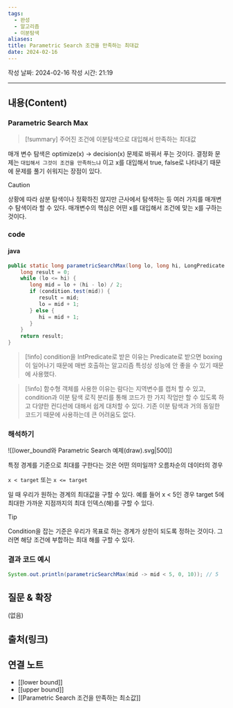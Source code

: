 ```yaml
---
tags:
  - 완성
  - 알고리즘
  - 이분탐색
aliases: 
title: Parametric Search 조건을 만족하는 최대값
date: 2024-02-16
---
```

작성 날짜: 2024-02-16
작성 시간: 21:19


----
## 내용(Content)
### Parametric Search Max
>[!summary] 
>주어진 조건에 이분탐색으로 대입해서 만족하는 최대값

매개 변수 탐색은 optimize(x) -> decision(x) 문제로 바꿔서 푸는 것이다. 결정화 문제는 `대입해서 그것이 조건을 만족하느냐` 이고 x를 대입해서 true, false로 나타내기 때문에 문제를 풀기 쉬워지는 장점이 있다.


>[!caution] 
>상황에 따라 삼분 탐색이나 정확하진 않지만 근사에서 탐색하는 등 여러 가지를 매개변수 탐색이라 할 수 있다. 매개변수의 핵심은 어떤 x를 대입해서 조건에 맞는 x를 구하는 것이다. 

### code
#### java

```java
public static long parametricSearchMax(long lo, long hi, LongPredicate condition) {  
    long result = 0;  
    while (lo <= hi) {  
       long mid = lo + (hi - lo) / 2;  
       if (condition.test(mid)) {  
          result = mid;  
          lo = mid + 1;  
       } else {  
          hi = mid + 1;  
       }  
    }  
    return result;  
}
```

>[!info]
>condition을 IntPredicate로 받은 이유는 Predicate로 받으면 boxing이 일어나기 때문에 매번 호출하는 알고리즘 특성상 성능에  안 좋을 수 있기 때문에 사용했다.

>[!info]
>함수형 객체를 사용한 이유는 람다는 지역변수를 캡처 할 수 있고, condition과 이분 탐색 로직 분리를 통해 코드가 한 가지 작업만 할 수 있도록 하고 다양한 컨디션에 대해서 쉽게 대처할 수 있다. 기존 이분 탐색과 거의 동일한 코드기 때문에 사용하는데 큰 어려움도 없다.

### 해석하기


![[lower_bound와 Parametric Search 예제(draw).svg|500]]


특정 경계를 기준으로 최대를 구한다는 것은 어떤 의미일까? 
오름차순의 데이터의 경우 

`x < target` 또는 `x <= target`

일 때 우리가 원하는 경계의 최대값을 구할 수 있다.
예를 들어 x < 5인 경우 target 5에 최대한 가까운 지점까지의 최대 인덱스(해)를 구할 수 있다.

>[!tip]
>Condition을 잡는 기준은 우리가 목표로 하는 경계가 상한이 되도록 정하는 것이다. 그러면 해당 조건에 부합하는 최대 해를 구할 수 있다.



### 결과 코드 예시

```java
System.out.println(parametricSearchMax(mid -> mid < 5, 0, 10)); // 5
```

## 질문 & 확장

(없음)

## 출처(링크)


## 연결 노트
- [[lower bound]]
- [[upper bound]]
- [[Parametric Search 조건을 만족하는 최소값]]









